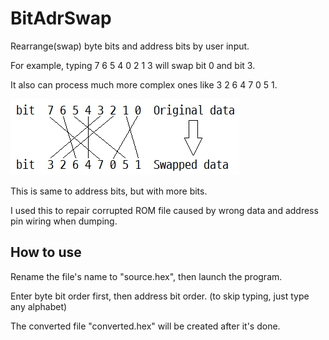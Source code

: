 # BitAdrSwap
Rearrange(swap) byte bits and address bits by user input.

For example, typing 7 6 5 4 0 2 1 3 will swap bit 0 and bit 3.

It also can process much more complex ones like 3 2 6 4 7 0 5 1.

![example.png](https://github.com/yclee126/BitAdrSwap/blob/master/example.png)

This is same to address bits, but with more bits.

I used this to repair corrupted ROM file caused by wrong data and address pin wiring when dumping.

## How to use
Rename the file's name to "source.hex", then launch the program.

Enter byte bit order first, then address bit order. (to skip typing, just type any alphabet)

The converted file "converted.hex" will be created after it's done.
